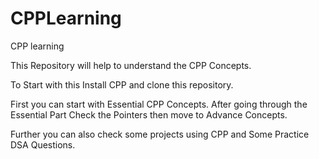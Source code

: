# CPPLearning
CPP learning

This Repository will help to understand the CPP Concepts.

To Start with this Install CPP and clone this repository.

First you can start with Essential CPP Concepts. After going through the Essential Part Check the Pointers then move to Advance Concepts.

Further you can also check some projects using CPP and Some Practice DSA Questions.
